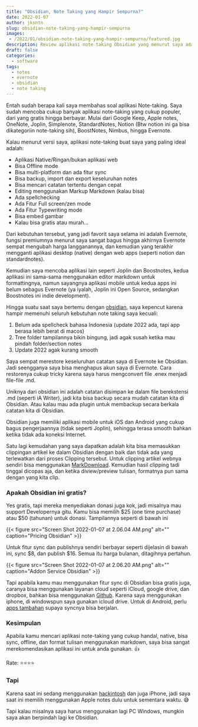 ```yaml
---
title: "Obsidian, Note Taking yang Hampir Sempurna?"
date: 2022-01-07
author: jksntn
slug: obsidian-note-taking-yang-hampir-sempurna
images: 
 - /2022/01/obsidian-note-taking-yang-hampir-sempurna/featured.jpg
description: Review aplikasi note taking Obsidian yang menurut saya adalah note taking yang hampir sempurna
draft: false
categories:
  - software
tags:
  - notes
  - evernote
  - obsidian
  - note taking
---
```


Entah sudah berapa kali saya membahas soal aplikasi Note-taking. Saya sudah mencoba cukup banyak aplikasi note-taking yang cukup populer, dari yang gratis hingga berbayar. Mulai dari Google Keep, Apple notes, OneNote, Joplin, Simplenote, StandardNotes, Notion (Btw notion ini ga bisa dikategoriin note-taking sih), BoostNotes, Nimbus, hingga Evernote. 

<!--more-->

Kalau menurut versi saya, aplikasi note-taking buat saya yang paling ideal adalah:

- Aplikasi Native/Ringan/bukan aplikasi web
- Bisa Offline mode
- Bisa multi-platform dan ada fitur sync
- Bisa backup, import dan export keseluruhan notes
- Bisa mencari catatan tertentu dengan cepat
- Editing menggunakan Markup Markdown (kalau bisa)
- Ada spellchecking
- Ada Fitur Full screen/zen mode
- Ada Fitur Typewriting mode
- Bisa embed gambar
- Kalau bisa gratis atau murah...

Dari kebutuhan tersebut, yang jadi favorit saya selama ini adalah Evernote, fungsi premiumnya menurut saya sangat bagus hingga akhirnya Evernote sempat mengubah harga langganannya, dan kemudian yang terakhir mengganti aplikasi desktop (native) dengan web apps (seperti notion dan standardnotes).

Kemudian saya mencoba aplikasi lain seperti Joplin dan Boostnotes, kedua aplikasi ini sama-sama menggunakan editor markdown untuk formattingnya, namun sayangnya aplikasi mobile untuk kedua apps ini belum sebagus Evernote (ya iyalah, Joplin ini Open Source, sedangkan Boostnotes ini indie development).

Hingga suatu saat saya bertemu dengan [obsidian](https://obsidian,md), saya kepencut karena hampir memenuhi seluruh kebutuhan note taking saya kecuali:

1. Belum ada spellcheck bahasa Indonesia (update 2022 ada, tapi app berasa lebih berat di macos)
2. Tree folder tampilannya bikin bingung, jadi agak susah ketika mau pindah folder/section notes
3. Update 2022 agak kurang smooth

Saya sempat merestore keseluruhan catatan saya di Evernote ke Obsidian. Jadi seengganya saya bisa menghapus akun saya di Evernote. Cara restorenya cukup tricky karena saya harus mengconvert file .enex menjadi file-file .md.

Uniknya dari obsidian ini adalah catatan disimpan ke dalam file berekstensi .md (seperti iA Writer), jadi kita bisa backup secara mudah catatan kita di Obsidian. Atau kalau mau ada plugin untuk membackup secara berkala catatan kita di Obsidian. 

Obsidian juga memiliki aplikasi mobile untuk iOS dan Android yang cukup bagus pengerjaannya (tidak seperti Joplin), sehingga terasa smooth bahkan ketika tidak ada koneksi Internet.

Satu lagi kemudahan yang saya dapatkan adalah kita bisa memasukkan clippingan artikel ke dalam Obsidian dengan baik dan tidak ada yang terlewatkan dari proses Clipping tersebut. Untuk clipping artikel webnya sendiri bisa menggunakan [MarkDownload](https://github.com/deathau/markdownload). Kemudian hasil clipping tadi tinggal dicopas aja, dan ketika diview/preview tulisan, formatnya pun sama dengan yang kita clip.

### Apakah Obsidian ini gratis? 

Yes gratis, tapi mereka menyediakan donasi juga kok, jadi misalnya mau support Developernya gitu. Kamu bisa memilih $25 (one time purchase) atau $50 (tahunan) untuk donasi. Tampilannya seperti di bawah ini

{{< figure src="Screen Shot 2022-01-07 at 2.06.04 AM.png" alt="" caption="Pricing Obsidian" >}}

Untuk fitur sync dan publishnya sendiri berbayar seperti dijelasin di bawah ini, sync $8, dan publish $16. Semua itu harga bulanan, ditagihnya pertahun.

{{< figure src="Screen Shot 2022-01-07 at 2.06.20 AM.png" alt="" caption="Addon Service Obsidian" >}}

Tapi apabila kamu mau menggunakan fitur sync di Obsidian bisa gratis juga, caranya bisa menggunakan layanan cloud seperti iCloud, google drive, dan dropbox, bahkan bisa menggunakan [Github](https://renerocks.ai/blog/obsidian-encrypted-github-android/). Karena saya menggunakan iphone, di windowspun saya gunakan icloud drive. Untuk di Android, perlu [apps tambahan](https://help.obsidian.md/Obsidian/Android+app) supaya syncnya bisa berjalan. 

### Kesimpulan

Apabila kamu mencari aplikasi note-taking yang cukup handal, native, bisa sync, offline, dan format tulisan menggunakan markdown, saya bisa sangat merekomendasikan aplikasi ini untuk anda gunakan. 👍

Rate: ⭐️⭐️⭐️⭐️

### Tapi

Karena saat ini sedang menggunakan [hackintosh](/2021/10/pindah-ke-mac-os/) dan juga iPhone, jadi saya saat ini memilih menggunakan Apple notes dulu untuk sementara waktu. 😅

Tapi kalau misalnya saya harus menggunakan lagi PC Windows, mungkin saya akan berpindah lagi ke Obsidian.